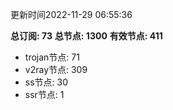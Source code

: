 更新时间2022-11-29 06:55:36

**总订阅: 73**
**总节点: 1300**
**有效节点: 411**
- trojan节点: 71
- v2ray节点: 309
- ss节点: 30
- ssr节点: 1
